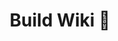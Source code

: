 ---
title: Build Wiki 🔗
layout: redirect
redirect_url: https://github.com/UBCHREST/ablate/wiki
has_children: false
nav_order: 4
parent: Code Development
---
